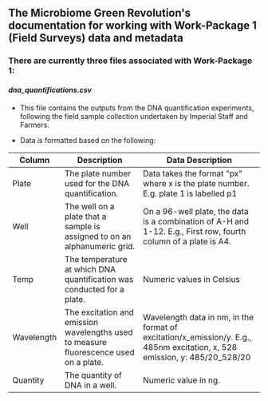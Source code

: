 ## The Microbiome Green Revolution's documentation for working with Work-Package 1 (Field Surveys) data and metadata

### There are currently three files associated with Work-Package 1:

#### *dna_quantifications.csv*

- This file contains the outputs from the DNA quantification experiments, following the field sample collection undertaken by Imperial Staff and Farmers.

- Data is formatted based on the following:

| **Column** | **Description**                                                                       | **Data Description**                                                                                                       |
|------------|---------------------------------------------------------------------------------------|----------------------------------------------------------------------------------------------------------------------------|
| Plate      | The plate number used for the DNA quantification.                                     | Data takes the format "px" where x is the plate number. E.g. plate 1 is labelled p1                                        |  
| Well       | The well on a plate that a sample is assigned to on an alphanumeric grid.             | On a 96-well plate, the data is a combination of A-H and 1-12. E.g., First row, fourth column of a plate is A4.            |  
| Temp       | The temperature at which DNA quantification was conducted for a plate.                | Numeric values in Celsius                                                                                                  |
| Wavelength | The excitation and emission wavelengths used to measure fluorescence used on a plate. | Wavelength data in nm, in the format of excitation/x_emission/y. E.g., 485nm excitation, x, 528 emission, y: 485/20_528/20 |
| Quantity   | The quantity of DNA in a well.                                                        | Numeric value in ng.                                                                                                       |                                                        